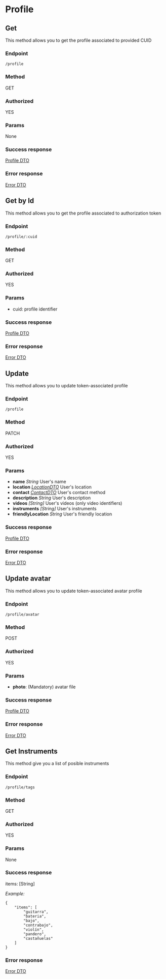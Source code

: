 # Profile

## Get

This method allows you to get the profile associated to provided CUID

### Endpoint

`/profile`

### Method

GET

### Authorized

YES

### Params

None

### Success response

[Profile DTO](DTO/profile.md)

### Error response

[Error DTO](DTO/error.md)

## Get by Id

This method allows you to get the profile associated to authorization token

### Endpoint

`/profile/:cuid`

### Method

GET

### Authorized

YES

### Params

- cuid: profile identifier

### Success response

[Profile DTO](DTO/profile.md)

### Error response

[Error DTO](DTO/error.md)

## Update

This method allows you to update token-associated profile

### Endpoint

`/profile`

### Method

PATCH

### Authorized

YES

### Params

- **name** _String_ User's name
- **location** _[LocationDTO](DTO/location.md)_ User's location
- **contact** _[ContactDTO](DTO/contact.md)_ User's contact method
- **description** _String_ User's description
- **videos** _[String]_ User's videos (only video identifiers)
- **instruments** _[String]_ User's instruments
- **friendlyLocation** _String_ User's friendly location

### Success response

[Profile DTO](DTO/profile.md)

### Error response

[Error DTO](DTO/error.md)

## Update avatar

This method allows you to update token-associated avatar profile

### Endpoint

`/profile/avatar`

### Method

POST

### Authorized

YES

### Params

- **photo**: (Mandatory) avatar file

### Success response

[Profile DTO](DTO/profile.md)

### Error response

[Error DTO](DTO/error.md)

## Get Instruments

This method give you a list of posible instruments

### Endpoint

`/profile/tags`

### Method

GET

### Authorized

YES

### Params 

None

### Success response

items: [String]

*Example:*

```
{
    "items": [
        "guitarra",
        "bateria",
        "bajo",
        "contrabajo",
        "violín",
        "pandero",
        "castañuelas"
    ]
}
```

### Error response

[Error DTO](DTO/error.md)

